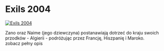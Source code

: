 Exils 2004 
=============
[![Exils 2004 ](http://vidos.pl/images/player.gif)](http://vidos.pl/exils-2004)

 Zano oraz Naime (jego dziewczyna) postanawiają dotrzeć do kraju swoich przodków - Algierii - podróżując przez Francję, Hiszpanię i Maroko. zobacz pełny opis
